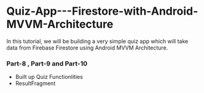 # Quiz-App---Firestore-with-Android-MVVM-Architecture
In this tutorial, we will be building a very simple quiz app which will take data from Firebase Firestore using Android MVVM Architecture.


### Part-8 , Part-9 and Part-10
* Built up Quiz Functionlities
* ResultFragment
